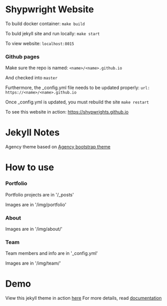 Shypwright Website
=============

To build docker container:
```make build```

To buld jekyll site and run locally:
```make start```

To view website:
```localhost:8015```

### Github pages

Make sure the repo is named:
```<name>/<name>.github.io```

And checked into ```master```

Furthermore, the _config.yml file needs to be updated properly:
```url: https://<name>/<name>.github.io```

Once _config.yml is updated, you must rebuild the site
```make restart```

To see this website in action:
https://shypwrights.github.io

Jekyll Notes
====================

Agency theme based on [Agency bootstrap theme ](http://startbootstrap.com/templates/agency/)

# How to use

### Portfolio 

Portfolio projects are in '/_posts'

Images are in '/img/portfolio'

### About

Images are in '/img/about/'

### Team

Team members and info are in '_config.yml'

Images are in '/img/team/'


# Demo

View this jekyll theme in action [here](https://y7kim.github.io/agency-jekyll-theme)
For more details, read [documentation](http://jekyllrb.com/)
